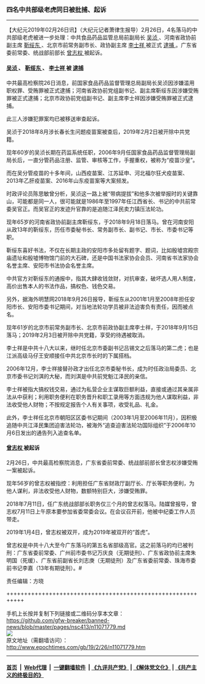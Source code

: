 ### 四名中共部级老虎同日被批捕、起诉
------------------------

<p>
 【大纪元2019年02月26日讯】（大纪元记者萧律生报导）2月26日，4名落马的中共部级老虎被进一步处理：中共食品药品监管总局前副局长
 <a href="http://www.epochtimes.com/gb/tag/%E5%90%B4%E6%B5%88.html">
  吴浈
 </a>
 、河南省政协前副主席
 <a href="http://www.epochtimes.com/gb/tag/%E9%9D%B3%E7%BB%A5%E4%B8%9C.html">
  靳绥东
 </a>
 、北京市前常务副市长、政协副主席
 <a href="http://www.epochtimes.com/gb/tag/%E6%9D%8E%E5%A3%AB%E7%A5%A5.html">
  李士祥
 </a>
 被正式
 <a href="http://www.epochtimes.com/gb/tag/%E9%80%AE%E6%8D%95.html">
  逮捕
 </a>
 。广东省委前常委、统战部前部长
 <a href="http://www.epochtimes.com/gb/tag/%E6%9B%BE%E5%BF%97%E6%9D%83.html">
  曾志权
 </a>
 被起诉。
</p>
<h4>
 <a href="http://www.epochtimes.com/gb/tag/%E5%90%B4%E6%B5%88.html">
  吴浈
 </a>
 、
 <a href="http://www.epochtimes.com/gb/tag/%E9%9D%B3%E7%BB%A5%E4%B8%9C.html">
  靳绥东
 </a>
 、
 <a href="http://www.epochtimes.com/gb/tag/%E6%9D%8E%E5%A3%AB%E7%A5%A5.html">
  李士祥
 </a>
 被
 <a href="http://www.epochtimes.com/gb/tag/%E9%80%AE%E6%8D%95.html">
  逮捕
 </a>
</h4>
<p>
 中共最高检察院26日消息，前国家食品药品监督管理总局副局长吴浈因涉嫌滥用职权罪、受贿罪被正式逮捕；河南省政协前党组副书记、副主席靳绥东因涉嫌受贿罪被正式逮捕；北京市政协前党组副书记、副主席李士祥因涉嫌受贿罪被正式逮捕。
</p>
<p>
 此三人涉嫌犯罪案均已被移送审查起诉。
</p>
<p>
 吴浈于2018年8月涉长春长生问题疫苗案被查后，2019年2月2日被开除中共党籍。
</p>
<p>
 现年60岁的吴浈长期在药监系统任职，2006年9月任国家食品药品监督管理局副局长后，一直分管药品注册、监管、审核等工作，手握重权，被称为“疫苗沙皇”。
</p>
<p>
 而在吴分管疫苗的十多年间，山西疫苗案、江苏延申、河北福尔狂犬疫苗案、2013年乙肝疫苗案、2016年山东疫苗案等大案频发。
</p>
<p>
 时政评论员陈思敏曾分析，吴浈这一路上被“带病提拔”和他多次被举报时的关键靠山，可能都是同一人，很可能就是1986年至1997年任江西省长、书记的中共前常委吴官正。而吴官正的发迹升官靠的是追随江泽民卖力镇压法轮功。
</p>
<p>
 现年65岁的河南省政协前副主席靳绥东，于2018年9月18日落马。曾在河南安阳从政13年的靳绥东，历任市委秘书长、常务副市长、副书记、市长、市委书记等职。
</p>
<p>
 靳绥东喜好书法，不仅在长期主政的安阳市多处留有题字、题词，比如殷墟宫殿宗庙遗址和殷墟博物馆门前的大石碑，还是中国书法家协会会员、河南省书法家协会名誉主席、安阳市书法协会名誉主席。
</p>
<p>
 中共官方对靳绥东的通报中，指其大肆收钱敛财，对抗审查，破坏选人用人制度，高价出售本人的书法作品，搞权色、钱色交易。
</p>
<p>
 另外，据海外明慧网2018年9月26日报导，靳绥东从2001年1月至2008年担任安阳市长、安阳市委书记期间，对当地法轮功学员被非法迫害负有责任，因而被点名。
</p>
<p>
 现年61岁的北京市前常务副市长、北京市前政协副主席李士祥，于2018年9月15日落马；2019年2月3日被开除中共党籍，享受的待遇被取消。
</p>
<p>
 李士祥是中共十八大以来，继时任北京市委副书记吕锡文之后落马的第二虎；也是江派高级马仔王安顺接任中共北京市长时的下属搭档。
</p>
<p>
 2006年12月，李士祥接替孙政才出任北京市委秘书长，成为时任政治局委员、北京市委书记刘淇的大秘，而刘淇是中共前党魁江泽民的亲信。
</p>
<p>
 李士祥被指大搞权钱交易，通过为私营企业主谋取巨额利益，直接或通过其亲属非法从中获利；利用职务便利在职务晋升和职工录用等方面违规为他人谋取利益，非法收受他人财物；不按规定报告个人有关事项，收受礼品、礼金。
</p>
<p>
 此外，李士祥任北京市朝阳区区委书记期间（2003年1月至2006年11月），因积极追随中共江泽民集团迫害法轮功，被海外“追查迫害法轮功国际组织”于2006年10月6日发出的通告列入追查名单。
</p>
<h4>
 <a href="http://www.epochtimes.com/gb/tag/%E6%9B%BE%E5%BF%97%E6%9D%83.html">
  曾志权
 </a>
 被起诉
</h4>
<p>
 2月26日，中共最高检察院消息，广东省委前常委、统战部前部长曾志权涉嫌受贿一案被起诉。
</p>
<p>
 现年56岁的曾志权被指控：利用担任广东省财政厅副厅长、厅长等职务便利，为他人谋利，非法收受他人财物，数额特别巨大，涉嫌受贿罪。
</p>
<p>
 2018年7月11日，任广东统战部部长职务仅三个月的曾志权落马。陆媒曾报导，曾志权7月11日上午原本要参加省委常委会议。在会议召开前，他被中纪委工作人员带走。
</p>
<p>
 2019年1月4日，曾志权被双开，成为2019年被双开的“首虎”。
</p>
<p>
 曾志权是中共十八大至今广东落马的第五名省部级高官。这之前落马的均已被判刑：广东省委前常委、广州前市委书记万庆良（无期徒刑）、广东省政协前主席朱明国（死缓）、广东省前副省长刘志庚（无期徒刑）及广东省委前常委、珠海市委前书记李嘉（13年有期徒刑）。#
</p>
<p>
 责任编辑：方晓
</p>

+++++++++++++++++++++++++++++++++++++++++++++++++++++++++++<br/><br/>
手机上长按并复制下列链接或二维码分享本文章：<br/>
https://github.com/gfw-breaker/banned-news/blob/master/pages/nsc413/n11071779.md <br/>
<a href='https://github.com/gfw-breaker/banned-news/blob/master/pages/nsc413/n11071779.md'><img src='https://github.com/gfw-breaker/banned-news/blob/master/pages/nsc413/n11071779.md.png'/></a> <br/>
原文地址（需翻墙访问）：http://www.epochtimes.com/gb/19/2/26/n11071779.htm


------------------------
#### [首页](https://github.com/gfw-breaker/banned-news/blob/master/README.md) &nbsp;|&nbsp; [Web代理](https://github.com/labour-camp/helloworld) &nbsp;|&nbsp; [一键翻墙软件](https://github.com/gfw-breaker/nogfw/blob/master/README.md) &nbsp;| [《九评共产党》](https://github.com/gfw-breaker/9ping.md/blob/master/README.md#九评之一评共产党是什么) | [《解体党文化》](https://github.com/gfw-breaker/jtdwh.md/blob/master/README.md) | [《共产主义的终极目的》](https://github.com/gfw-breaker/gczydzjmd.md/blob/master/README.md)

